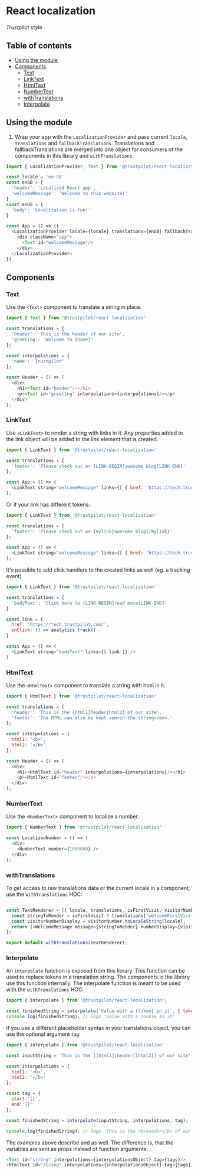 # React localization

*Trustpilot style*

## Table of contents

- [Using the module](#using-the-module)
- [Components](#components)
  - [Text](#text)
  - [LinkText](#linktext)
  - [HtmlText](#htmltext)
  - [NumberText](#numbertext)
  - [withTranslations](#withtranslations)
  - [Interpolate](#interpolate)


## Using the module

1. Wrap your app with the `LocalizationProvider` and pass current `locale`, `translations` and `fallbackTranslations`. Translations and fallbackTranslations are merged into one object for consumers of the components in this library and `withTranslations`.

```javascript
import { LocalizationProvider, Text } from '@trustpilot/react-localization'

const locale = 'en-GB'
const enGB = {
  'header': 'Localised React app',
  'welcomeMessage': 'Welcome to this website!'
}
const enUS = {
  'body': 'Localization is fun!'
}

const App = () => ({
  <LocalizationProvider locale={locale} translations={enGB} fallbackTranslations={enUS}>
    <div className="app">
      <Text id="welcomeMessage"/>
    </div>
  </LocalizationProvider>
})
```

## Components

### Text

Use the `<Text>` component to translate a string in place.

```javascript
import { Text } from '@trustpilot/react-localization'

const translations = {
  'header': 'This is the header of our site',
  'greeting': 'Welcome to {name}'
};

const interpolations = {
  'name': 'Trustpilot'
};

const Header = () => (
  <div>
    <h1><Text id="header"/></h1>
    <p><Text id="greeting" interpolations={interpolations}/></p>
  </div>
);
```


### LinkText

Use `<LinkText>` to render a string with links in it. Any properties added to the link object will be added to the link element that is created.

```javascript
import { LinkText } from '@trustpilot/react-localization'

const translations = {
  'footer': 'Please check out or [LINK-BEGIN]awesome blog[LINK-END]'
};

const App = () => (
  <LinkText string="welcomeMessage" links={[ { href: 'https://tech.trustpilot.com/' } ]} />
);
```

Or if your link has different tokens:

```javascript
import { LinkText } from '@trustpilot/react-localization'

const translations = {
  'footer': 'Please check out or {mylink}awesome blog{/mylink}'
};

const App = () => (
  <LinkText string="welcomeMessage" links={[ { href: 'https://tech.trustpilot.com/', start: '{mylink}', end: '{/mylink}' } ]} />
);
```

It's possible to add click handlers to the created links as well (eg. a tracking event)

```javascript
import { LinkText } from '@trustpilot/react-localization'

const translations = {
  'bodyText': 'Click here to [LINK-BEGIN]read more[LINK-END]'
}

const link = {
  href: 'https://tech.trustpilot.com/',
  onClick: () => analytics.track()
}

const App = () => (
  <LinkText string="bodyText" links={[ link ]} />
)
```

### HtmlText

Use the `<HtmlText>` component to translate a string with html in it.

```javascript
import { HtmlText } from '@trustpilot/react-localization'

const translations = {
  'header': 'This is the {html1}header{html2} of our site',
  'footer': 'The HTML can also be kept <em>in the string</em>.'
};

const interpolations = {
  html1: '<b>',
  html2: '</b>'
};

const Header = () => (
  <div>
    <h1><HtmlText id="header" interpolations={interpolations}/></h1>
    <p><HtmlText id="footer"/></p>
  </div>
);
```


### NumberText

Use the `<NumberText>` component to localize a number.

```javascript
import { NumberText } from '@trustpilot/react-localization'

const LocalizedNumber = () => (
  <div>
    <NumberText number={1000000} />
  </div>
);
```

### withTranslations

To get access to raw translations data or the current locale in a component, use the `withTranslations` HOC:


```javascript

const TextRenderer = ({ locale, translations, isFirstVisit, visitorNumber }) => {
  const stringToRender = isFirstVisit ? translations['welcomeFirstVisit'] : translations['welcomeBack'];
  const visitorNumberDisplay = visitorNumber.toLocaleString(locale);
  return (<WelcomeMessage message={stringToRender} numberDisplay={visitorNumberDisplay} />);
};

export default withTranslations(TextRenderer);
```


### Interpolate

An `interpolate` function is exposed from this library. This function can be used to replace tokens in a translation string. The components in the library use this function internally. The interpolate function is meant to be used with the `withTranslations` HOC.

```js
import { interpolate } from '@trustpilot/react-localization';

const finishedString = interpolate('Value with a {token} in it', { token: 'cookie' });
console.log(finishedString); // logs 'Value with a cookie in it'
```

If you use a different placeholder syntax in your translations object, you can use the optional argument `tag`:

```javascript
import { interpolate } from '@trustpilot/react-localization'

const inputString = 'This is the [[html1]]header[[html2]] of our site';

const interpolations = {
  html1: '<b>',
  html2: '</b>'
};

const tag = {
  start:'[[',
  end:']]'
};

const finishedString = interpolate(inputString, interpolations, tag);

console.log(finishedString); // logs 'This is the <b>header</b> of our site'
```


The examples above describe <Text> and <HtmlText> as well. The difference is, that the variables are sent as props instead of function arguments:

```js
<Text id="string" interpolations={interpolationsObject} tag={tags}/>
<HtmlText id="string" interpolations={interpolationsObject} tag={tags}/>
```
